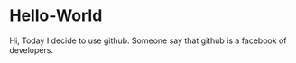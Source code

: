 # Hello-World

Hi, Today I decide to use github.
Someone say that github is a facebook of developers.
